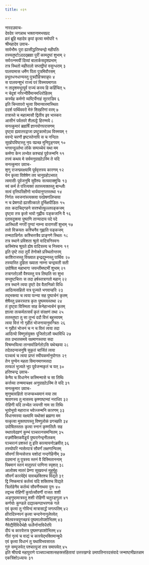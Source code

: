 ```yaml
---
title: ०३१

---
```

नारदउवाच-  
देवदेव जगन्नाथ भक्तानामभयप्रद  
व्रतं ब्रूहि महादेव कृपां कृत्वा ममोपरि १  
श्रीमहादेव उवाच-  
सार्वभौमः पुरा ह्यासीद्धरिश्चन्द्रो महीपतिः  
तस्यतुष्टोऽददद्ब्रह्मा पुरीं कामदुघां शुभाम् २  
सर्वरत्नमयीं दिव्यां बालार्कसदृशप्रभाम्  
तत्र स्थितो महीपालो सप्तद्वीपां वसुन्धराम् ३  
पालयामास धर्मेण पिता पुत्रमिवौरसम्  
प्रभूतधनधान्यस्तु पुत्रदौहित्रवान्नृपः ४  
स पालयन्शुभं राज्यं परं विस्मयमागतः  
न तादृशमभूत्पूर्वं राज्यं कस्य हि कर्हिचित् ५  
न चेदृशं नरैरन्यैर्विमानमधिरोहितम्  
कस्येह कर्मणो व्यष्टिर्येनाहं सुरराडिव ६  
इति चिन्तापरो भूत्वा विमानवरमास्थितः  
ददर्श पार्थिववरो मेरुं शिखरिणां वरम् ७  
तत्रास्ते च महात्मासौ द्वितीय इव भास्करः  
आसीनं पर्वतवरे शैलपट्टे हिरण्मये ८  
सनत्कुमारं ब्रह्मर्षिं ज्ञानयोगपरायणम्  
दृष्ट्वा ह्यवातरद्राजा प्रष्टुकामोऽथ विस्मयम् ९  
ववन्दे चरणौ हृष्टस्तेनापि स च नन्दितः  
सुखोपविष्टस्तु नृपः पप्रच्छ मुनिपुङ्गवम् १०  
भगवन्दुर्ल्लभा लोके सम्पच्चेयं यथा मम  
कर्मणा केन लभ्येत कश्चाहं पूर्वजन्मनि ११  
तत्त्वं कथय मे सर्वमनुग्राह्योऽस्मि ते यदि  
सनत्कुमार उवाच-  
शृणु राजन्प्रवक्ष्यामि पूर्ववृत्तस्य कारणम् १२  
येन कृत्वा विशेषेण तव चानुग्रहोऽभवत्  
त्वमासीः पूर्वजनुषि सुवैश्यः सत्यवाक्शुचिः १३  
स्वं कर्म ते परित्यक्तं ततस्त्यक्तस्तु बान्धवैः  
सत्वं वृत्तिपरिक्षीणो भार्ययानुगतस्तथा १४  
निर्गतः स्वजनांस्त्यक्त्वा परप्रेषणलिप्सया  
न च प्रेषणदो ह्यासीत्काले दुर्भिक्षपीडितः १५  
ततः कदाचिद्गहने सरश्चोत्फुल्लपङ्कजम्  
दृष्ट्वा तत्र कृतो भावो गृह्णीवः पङ्कजानि वै १६  
एतावदुक्त्वा पुष्पाणि तान्यादाय पदे पदे  
आस्थितौ नगरीं पुण्यां नाम्ना वाराणसीं शुभाम् १७  
ततो विक्रयतः कश्चिनैव गृह्णाति पङ्कजम्  
तन्मठान्निर्गतः कश्चित्तत्रैव प्राङ्गणे स्थितः १८  
तत्र स्थाने प्रविशता श्रुतो वादित्रनिस्वनः  
कस्मिंश्च श्रूयते ह्येष वादित्रस्य च निस्वनः १९  
इति पृष्टे तदा तूर्ये तेनोक्ते प्रस्थितोन्तरम्  
काशिराजस्तु विख्यात इन्द्रद्युम्नस्तु पार्थिवः २०  
तस्यास्ति दुहिता ख्याता नाम्ना चन्द्रावती सती  
उपोषिता महाभागा जयन्तीमष्टमीं शुभाम् २१  
तत्रागतोऽसौ वैश्यस्तु यत्र तिष्ठति सा शुभा  
सन्तुष्टचित्तः स तदा हर्षस्तत्रागतो महान् २२  
तत्र स्थाने त्वया दृष्टो देव वैतानिको विधिः  
आदित्यसहितो यत्र पूज्यते भगवान्हरिः २३  
तद्भक्त्या च त्वया पत्न्या सह पुष्पार्चनं कृतम्  
शेषैस्तु प्रकरस्तत्र कृतः पुष्पमयस्तथा २४  
तं दृष्ट्वा विस्मिता साह केनेहाभ्यर्चनं कृतम्  
ज्ञात्वा तत्कर्मतत्सर्वं कृतं संरक्षणं तथा २५  
ततस्तुष्टा तु सा तुभ्यं ददौ वित्तं बहुस्वयम्  
त्वया वित्तं नो गृहीतं भोजनायानुमन्त्रितः २६  
न गृहीतं भोजनं च न च वित्तं त्वया तदा  
आदित्यो विष्णुसंयुक्तः पूजितोऽसौ यथाविधि २७  
ततः प्रभातसमये रक्षमाणस्तया सदा  
विश्रम्भयित्वा तान्सर्वान्निर्गतोऽसि यथेच्छया २८  
तदेतदन्यजनुषि सुकृतं चार्जितं त्वया  
पञ्चत्वं च त्वया प्राप्तं स्वीयकर्मानुयोगतः २९  
तेन पुण्येन महता विमानमागमत्तदा  
तत्फलं भुज्यते भूप पूर्वजन्मकृतं च यत् ३०  
हरिश्चन्द्र उवाच-  
केनैव च विधानेन कस्मिन्मासे च सा तिथिः  
कर्त्तव्या तन्ममाचक्ष्व अनुग्राह्योऽस्मि ते यदि ३१  
सनत्कुमार उवाच-  
शृणुष्वावहितो राजन्कथ्यमानं मया तव  
श्रावणस्य तु मासस्य कृष्णाष्टम्यां नराधिप ३२  
रोहिणी यदि लभ्येत जयन्ती नाम सा तिथिः  
भूयोभूयो महाराज भवेज्जन्मनि कारणम् ३३  
विधानमस्या वक्ष्यामि यथोक्तं ब्रह्मणा मम  
यत्कृत्वा मुक्तपापस्तु विष्णुलोकं प्रगच्छति ३४  
उपोषितस्ततः कृत्वा स्नानं कृष्णतिलैः सह  
स्थापयेदव्रणं कुम्भं पञ्चरत्नसमन्वितम् ३५  
वज्रमौक्तिकवैडूर्य पुष्परागेन्द्रनीलकम्  
पञ्चरत्नं प्रशस्तं तु इति कात्यायनोऽब्रवीत् ३६  
तस्योपरि न्यसेत्पात्रं सौवर्णं लक्षणान्वितम्  
सौवर्णां विन्यसेत्तत्र यशोदां नन्दगेहिनीम् ३७  
ददमानां तु पुत्रस्य स्तनं वै विस्मिताननाम्  
पिबमानं स्तनं मातुरपरं पाणिना स्पृशत् ३८  
आलोक्य मातरं प्रेम्णा सुखयन्तं मुहुर्मुहुः  
सौवर्णं कारयेद्देवं यावच्छक्तिश्च विद्यते ३९  
द्वि निष्कमात्रं कर्तव्यं यदि शक्तिश्च विद्यते  
त्रिलोहेनैव कर्तव्यं सौवर्णेनाथवा पुनः ४०  
तद्वच्च रोहिणीं कुर्यात्सौवर्णी राजतः शशी  
अङ्गुष्ठमात्रस्तु शशी रोहिणी चतुरङ्गुला ४१  
कर्णयोः कुण्डले दद्यात्कण्ठाभरणकं गले  
एवं कृत्वा तु गोविन्दं मात्रासार्द्धं जगत्पतिम् ४२  
क्षीरादिस्नपनं कृत्वा चन्दनेनानुलेपयेत्  
श्वेतवस्त्रयुगच्छत्रं पुष्पमालोपशोभितम् ४३  
नैवेद्यैर्विविधैर्भक्षैः फलैर्नानाविधैरपि  
दीपं च कारयेत्तत्र पुष्पमण्डपशोभितम् ४४  
गीतं नृत्यं च वाद्यं च कारयेद्भक्तिमान्बुधैः  
एवं कृत्वा विधानं तु यथाविभवसारतः  
गुरुं सम्पूजयेत् पश्चात्पूजां तत्र समापयेत् ४५  
इति श्रीपाद्मे महापुराणे पञ्चपञ्चाशत्सहस्रसंहितायां उत्तरखण्डे उमापतिनारदसंवादे जन्माष्टमीव्रतन्नाम एकत्रिंशोऽध्यायः ३१